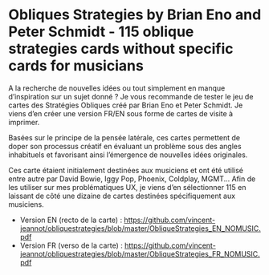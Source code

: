 # Obliques Strategies by Brian Eno and Peter Schmidt - 115 oblique strategies cards without specific cards for musicians

A la recherche de nouvelles idées ou tout simplement en manque d’inspiration sur un sujet donné ? Je vous recommande de tester le jeu de cartes des Stratégies Obliques créé par Brian Eno et Peter Schmidt. Je viens d’en créer une version FR/EN sous forme de cartes de visite à imprimer.

Basées sur le principe de la pensée latérale, ces cartes permettent de doper son processus créatif en évaluant un problème sous des angles inhabituels et favorisant ainsi l’émergence de nouvelles idées originales.

Ces carte étaient initialement destinées aux musiciens et ont été utilisé entre autre par David Bowie, Iggy Pop, Phoenix, Coldplay, MGMT... Afin de les utiliser sur mes problématiques UX, je viens d’en sélectionner 115 en laissant de côté une dizaine de cartes destinées spécifiquement aux musiciens.

- Version EN (recto de la carte) : https://github.com/vincent-jeannot/obliquestrategies/blob/master/ObliqueStrategies_EN_NOMUSIC.pdf
- Version FR (verso de la carte) : https://github.com/vincent-jeannot/obliquestrategies/blob/master/ObliqueStrategies_FR_NOMUSIC.pdf

